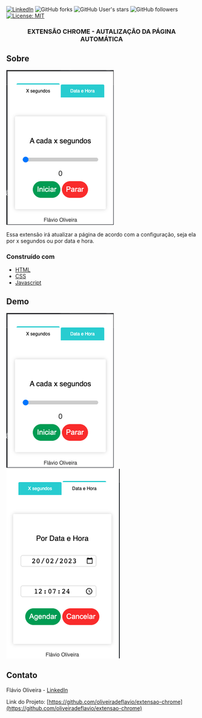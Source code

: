 [![LinkedIn][linkedin-shield]][linkedin-url]
![GitHub forks](https://img.shields.io/github/forks/oliveiradeflavio/extensao-chrome?style=for-the-badge)
![GitHub User's stars](https://img.shields.io/github/stars/oliveiradeflavio?style=for-the-badge)
![GitHub followers](https://img.shields.io/github/followers/oliveiradeflavio?style=for-the-badge)
[![License: MIT](https://img.shields.io/badge/License-MIT-yellow.svg)](https://github.com/oliveiradeflavio/extensao-chrome/blob/main/LICENSE)


<h3 align="center">EXTENSÃO CHROME - AUTALIZAÇÃO DA PÁGINA AUTOMÁTICA</h3>


<!-- ABOUT THE PROJECT -->
## Sobre 

[![tela inicial][product-screenshot]]()

Essa extensão irá atualizar a página de acordo com a configuração, seja ela por x segundos ou por data e hora.


### Construído com

* [HTML](https://www.w3schools.com/html/)
* [CSS](https://www.w3schools.com/css/)
* [Javascript](https://www.javascript.com/)


<!-- USAGE EXAMPLES -->
## Demo

![Segundos](https://github.com/oliveiradeflavio/extensao-chrome/blob/main/img/segundos.png)
![DataHora](https://github.com/oliveiradeflavio/extensao-chrome/blob/main/img/data-hora.png)


<!-- CONTACT -->
## Contato

Flávio Oliveira - [LinkedIn](https://www.linkedin.com/in/fladoliveira/)

Link do Projeto: [https://github.com/oliveiradeflavio/extensao-chrome](https://github.com/oliveiradeflavio/extensao-chrome)



<!-- MARKDOWN LINKS & IMAGES -->
<!-- https://www.markdownguide.org/basic-syntax/#reference-style-links -->
[linkedin-shield]: https://img.shields.io/badge/-LinkedIn-black.svg?style=for-the-badge&logo=linkedin&colorB=555
[linkedin-url]: https://www.linkedin.com/in/fladoliveira/
[product-screenshot]: https://raw.githubusercontent.com/oliveiradeflavio/extensao-chrome/main/img/segundos.png
